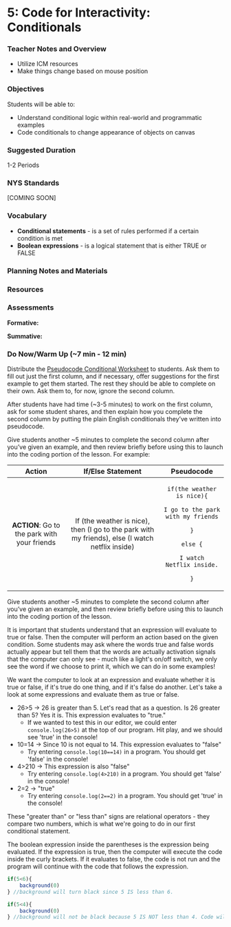 # 5: Code for Interactivity: Conditionals

### Teacher Notes and Overview

* Utilize ICM resources
* Make things change based on mouse position

### Objectives

Students will be able to:

* Understand conditional logic within real-world and programmatic examples
* Code conditionals to change appearance of objects on canvas

### Suggested Duration

1-2 Periods

### NYS Standards

\[COMING SOON]

### Vocabulary

* **Conditional statements** - is a set of rules performed if a certain condition is met&#x20;
* **Boolean expressions** - is a logical statement that is either TRUE or FALSE

### Planning Notes and Materials



### Resources



### Assessments

**Formative:**

**Summative:**

### Do Now/Warm Up (\~7 min - 12 min)

Distribute the [Pseudocode Conditional Worksheet](https://docs.google.com/document/d/1YPoLb9IEiLTQLOl2bu2JtVLNOOg0KTbmq\_x0g64UHPc/copy) to students. Ask them to fill out just the first column, and if necessary, offer suggestions for the first example to get them started. The rest they should be able to complete on their own. Ask them to, for now, ignore the second column.

After students have had time (\~3-5 minutes) to work on the first column, ask for some student shares, and then explain how you complete the second column by putting the plain English conditionals they’ve written into pseudocode.

Give students another \~5 minutes to complete the second column after you’ve given an example, and then review briefly before using this to launch into the coding portion of the lesson. For example:

|                    Action                    |                                         If/Else Statement                                        |                                                                                                      Pseudocode                                                                                                      |
| :------------------------------------------: | :----------------------------------------------------------------------------------------------: | :------------------------------------------------------------------------------------------------------------------------------------------------------------------------------------------------------------------: |
| **ACTION**: Go to the park with your friends | If (the weather is nice), then (I go to the park with my friends), else (I watch netflix inside) | <p><code>if(the weather is nice){</code> </p><p><code>I go to the park with my friends</code> </p><p><code>}</code> </p><p><code>else {</code> </p><p><code>I watch Netflix inside.</code> </p><p><code>}</code></p> |

Give students another \~5 minutes to complete the second column after you’ve given an example, and then review briefly before using this to launch into the coding portion of the lesson.

It is important that students understand that an expression will evaluate to true or false. Then the computer will perform an action based on the given condition. Some students may ask where the words true and false words actually appear but tell them that the words are actually activation signals that the computer can only see - much like a light's on/off switch, we only see the word if we choose to print it, which we can do in some examples!

We want the computer to look at an expression and evaluate whether it is true or false, if it's true do one thing, and if it's false do another. Let's take a look at some expressions and evaluate them as true or false.

* 26>5 → 26 is greater than 5. Let's read that as a question. Is 26 greater than 5? Yes it is. This expression evaluates to "true."
  * If we wanted to test this in our editor, we could enter `console.log(26>5)` at the top of our program. Hit play, and we should see 'true' in the console!
* 10=14 → Since 10 is not equal to 14. This expression evaluates to "false"&#x20;
  * Try entering `console.log(10==14)` in a program. You should get 'false' in the console!
* 4>210 → This expression is also "false"&#x20;
  * Try entering `console.log(4>210)` in a program. You should get 'false' in the console!
* 2=2 → "true"
  * Try entering `console.log(2==2)` in a program. You should get 'true' in the console!

These "greater than" or "less than" signs are relational operators - they compare two numbers, which is what we're going to do in our first conditional statement.

The boolean expression inside the parentheses is the expression being evaluated. If the expression is true, then the computer will execute the code inside the curly brackets. If it evaluates to false, the code is not run and the program will continue with the code that follows the expression.

```javascript
if(5<6){
    background(0)
} //background will turn black since 5 IS less than 6.

if(5<4){
    background(0)
} //background will not be black because 5 IS NOT less than 4. Code will be skipped!
```

